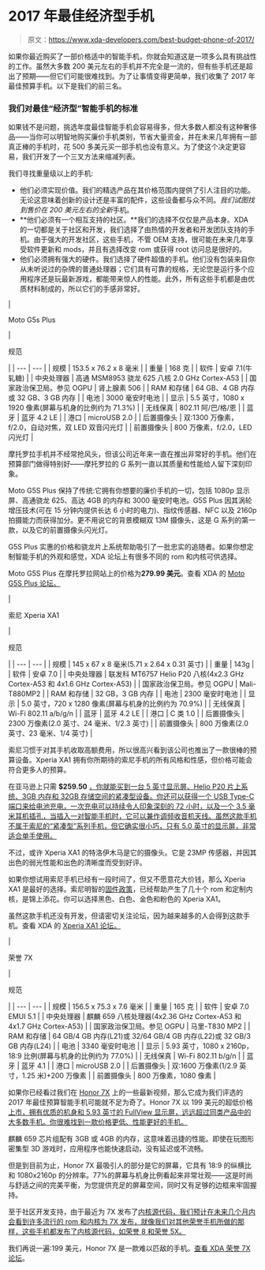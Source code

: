 # 2017 年最佳经济型手机

> 原文：<https://www.xda-developers.com/best-budget-phone-of-2017/>

如果你最近购买了一部价格适中的智能手机，你就会知道这是一项多么具有挑战性的工作。虽然大多数 200 美元左右的手机并不完全是一流的，但有些手机还是超出了预期——但它们可能很难找到。为了让事情变得更简单，我们收集了 2017 年最佳预算手机。以下是我们的前三名。

### 我们对最佳“经济型”智能手机的标准

如果钱不是问题，挑选年度最佳智能手机会容易得多，但大多数人都没有这种奢侈品——当你可以明智地购买廉价手机类别，节省大量资金，并在未来几年拥有一部真正棒的手机时，花 500 多美元买一部手机也没有意义。为了使这个决定更容易，我们开发了一个三叉方法来缩减列表。

我们寻找重量级以上的手机:

*   他们必须实现价值。我们的精选产品在其价格范围内提供了引人注目的功能。无论这意味着创新的设计还是丰富的配件，这些设备都与众不同。*我们试图找到售价在 200 美元左右的全新*手机。
*   **他们必须有一个相互支持的社区。**我们的选择不仅仅是产品本身。XDA 的一切都是关于社区和开发，我们选择了由热情的开发者和开发团队支持的手机。由于强大的开发社区，这些手机，不管 OEM 支持，很可能在未来几年享受软件更新和 mods，并且有选择改变 rom 或获得 root 访问总是很好的。
*   他们必须拥有强大的硬件。我们选择了硬件超值的手机。他们没有包装来自你从未听说过的杂牌的普通处理器；它们具有可靠的规格，无论您是运行多个应用程序还是玩最新游戏，都能带来惊人的性能。此外，所有这些手机都是由优质材料制成的，所以它们的手感非常好。

| 

Moto G5s Plus

 | 

规范

 |
| --- | --- |
| 规模 | 153.5 x 76.2 x 8 毫米 |
| 重量 | 168 克 |
| 软件 | 安卓 7.1(牛轧糖) |
| 中央处理器 | 高通 MSM8953 骁龙 625 八核 2.0 GHz Cortex-A53 |
| 国家政治保卫局。参见 OGPU | 肾上腺素 506 |
| RAM 和存储 | 64 GB、4 GB 内存或 32 GB、3 GB 内存 |
| 电池 | 3000 毫安时电池 |
| 显示 | 5.5 英寸，1080 x 1920 像素(屏幕与机身的比例约为 71.3%) |
| 无线保真 | 802.11 阿/巴/格/恩 |
| 蓝牙 | 蓝牙 4.2 LE |
| 港口 | microUSB 2.0 |
| 后置摄像头 | 双:1300 万像素，f/2.0，自动对焦，双 LED 双音闪光灯 |
| 前置摄像头 | 800 万像素，f/2.0，LED 闪光灯 |

摩托罗拉手机并不经常抢风头，但该公司近年来一直在推出非常好的手机。他们在预算部门做得特别好——摩托罗拉的 G 系列一直以其质量和性能给人留下深刻印象。

Moto G5S Plus 保持了传统:它拥有你想要的廉价手机的一切，包括 1080p 显示屏、高通骁龙 625、高达 4GB 的内存和 3000 毫安时电池。G5S Plus 因其涡轮增压技术(可在 15 分钟内提供长达 6 小时的电力)、指纹传感器、NFC 以及 2160p 拍摄能力而获得加分。更不用说它的背景模糊双 13M 摄像头，这是 G 系列的第一款，以及它的前置摄像头闪光灯。

G5S Plus 实惠的价格和骁龙片上系统帮助吸引了一批忠实的追随者。如果你想定制智能手机的外观和感觉，XDA 论坛上有很多不同的 rom 和内核可供选择。

Moto G5S Plus 在摩托罗拉网站上的价格为**279.99 美元**。查看 XDA 的 [Moto G5S Plus 论坛。](https://forum.xda-developers.com/moto-g5s-plus)

| 

索尼 Xperia XA1

 | 

规范

 |
| --- | --- |
| 规模 | 145 x 67 x 8 毫米(5.71 x 2.64 x 0.31 英寸) |
| 重量 | 143g |
| 软件 | 安卓 7.0 |
| 中央处理器 | 联发科 MT6757 Helio P20 八核(4x2.3 GHz Cortex-A53 和 4x1.6 GHz Cortex-A53) |
| 国家政治保卫局。参见 OGPU | Mali-T880MP2 |
| RAM 和存储 | 32 GB，3 GB 内存 |
| 电池 | 2300 毫安时电池 |
| 显示 | 5.0 英寸，720 x 1280 像素(屏幕与机身的比例约为 70.9%) |
| 无线保真 | Wi-Fi 802.11 a/b/g/n |
| 蓝牙 | 蓝牙 4.2 LE |
| 港口 | C 类 1.0 |
| 后置摄像头 | 2300 万像素(2.0 英寸、24 毫米、1/2.3 英寸) |
| 前置摄像头 | 800 万像素(2.0 英寸、23 毫米、1/4 英寸) |

索尼习惯于对其手机收取高额费用，所以很高兴看到该公司也推出了一款很棒的预算设备。Xperia XA1 拥有你所期待的索尼手机的所有风格和性感，但价格可能会符合更多人的预算。

在亚马逊上只需 **$259.50** [，你就能买到一台 5 英寸显示屏、Helio P20 片上系统、3GB 内存和 32GB 存储空间的紧凑型设备。你还可以获得一个 USB Type-C 端口来给电池充电，一次充电可以持续令人印象深刻的 72 小时，以及一个 3.5 毫米耳机插孔，当插入一对智能手机时，它可以兼作调频收音机天线。虽然这款手机不属于索尼的“紧凑型”系列手机，但它确实很小巧，只有 5.0 英寸的显示屏，非常适合单手使用。](https://www.amazon.com/dp/B06WVZ4T7Y?tag=xda-4f2sp2r-20&ascsubtag=UUxdaUeUpU19543&asc_refurl=https%3A%2F%2Fwww.xda-developers.com%2Fbest-budget-phone-of-2017%2F&asc_campaign=Short-Term)

不过，或许 Xperia XA1 的特洛伊木马是它的摄像头。它是 23MP 传感器，并因其出色的弱光性能和出色的清晰度而受到好评。

如果你想试用索尼手机已经有一段时间了，但又不愿意花大价钱，那么 Xperia XA1 是最好的选择。索尼明智的[固件政策](https://developer.sony.com/)，已经帮助产生了几十个 rom 和定制内核，是锦上添花。你可以选择黑色、白色、金色和粉色的 Xperia XA1。

虽然这款手机还没有开发，但请密切关注论坛，因为越来越多的人会得到这款手机。查看 XDA 的 [Xperia XA1 论坛。](https://forum.xda-developers.com/xa1)

| 

荣誉 7X

 | 

规范

 |
| --- | --- |
| 规模 | 156.5 x 75.3 x 7.6 毫米 |
| 重量 | 165 克 |
| 软件 | 安卓 7.0 EMUI 5.1 |
| 中央处理器 | 麒麟 659 八核处理器(4x2.36 GHz Cortex-A53 和 4x1.7 GHz Cortex-A53) |
| 国家政治保卫局。参见 OGPU | 马里-T830 MP2 |
| RAM 和存储 | 64 GB/4 GB 内存(L21)或 32/64 GB/4 GB 内存(L22)或 32 GB/3 GB 内存(L24) |
| 电池 | 3340 毫安时电池 |
| 显示 | 5.93 英寸，1080 x 2160p，18:9 比例(屏幕与机身的比例约为 77.0%) |
| 无线保真 | Wi-Fi 802.11 b/g/n |
| 蓝牙 | 蓝牙 4.1 |
| 港口 | microUSB 2.0 |
| 后置摄像头 | 双:1600 万像素(1/2.9 英寸，1.25 米)+200 万像素 |
| 前置摄像头 | 800 万像素，1080 像素 |

如果你已经看过我们在 [Honor 7X](https://goo.gl/qtXCCr) 上的一些最新视频，那么它成为我们评选的 2017 年最佳预算智能手机可能就不足为奇了。Honor 7X 以 199 美元的超低价格[上市，拥有优质的机身和 5.93 英寸的 FullView 显示屏，远远超过同类产品中的大多数手机。你很难找到一款价格更低、性能更好的手机。](https://goo.gl/qtXCCr)

麒麟 659 芯片组配有 3GB 或 4GB 的内存，这意味着迅捷的性能。即使在玩图形密集型 3D 游戏时，应用程序也能快速启动，没有延迟或不流畅。

但是到目前为止，Honor 7X 最吸引人的部分是它的屏幕，它具有 18:9 的纵横比和 1080x2160p 的分辨率。77%的屏幕与机身比例看起来非常壮观——这是时尚与舒适之间的完美平衡，为您提供充足的屏幕空间，同时又有足够的边框来牢固握持。

至于社区开发支持，由于最近为 7X 发布了[内核源代码，我们预计在未来几个月内会看到许多流行的 rom 和内核为 7X 发布，就像我们对其他荣誉手机所做的那样，这些手机都发布了内核源代码，如荣誉 8 和荣誉 5X。](https://www.xda-developers.com/kernel-sources-released-huawei-mate-10-honor-7x/)

我们再说一遍:199 美元，Honor 7X 是一款难以匹敌的手机。[查看 XDA 荣誉 7X 论坛](https://forum.xda-developers.com/honor-7x)。